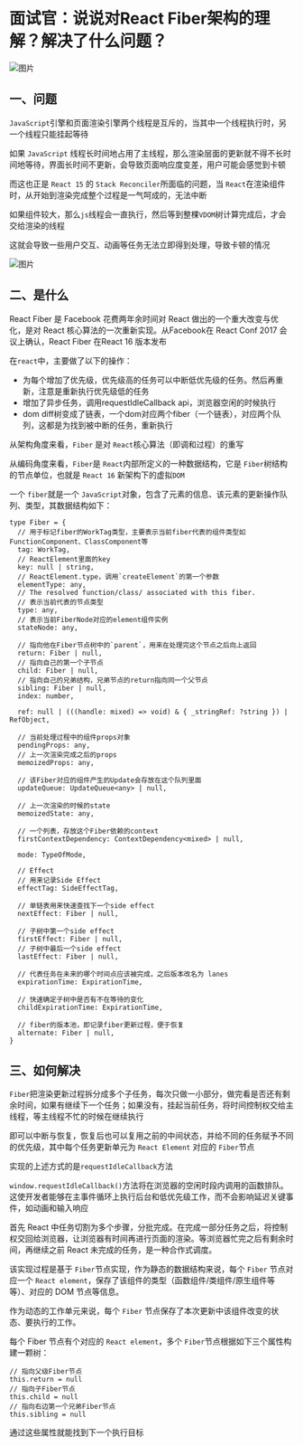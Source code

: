 # 面试官：说说对React Fiber架构的理解？解决了什么问题？

![图片](https://cdn.jsdelivr.net/gh/IceRain-mvc/cdn/img/640-20210928210405533)

## 一、问题

`JavaScript`引擎和页面渲染引擎两个线程是互斥的，当其中一个线程执行时，另一个线程只能挂起等待

如果 `JavaScript` 线程长时间地占用了主线程，那么渲染层面的更新就不得不长时间地等待，界面长时间不更新，会导致页面响应度变差，用户可能会感觉到卡顿

而这也正是 `React 15` 的 `Stack Reconciler`所面临的问题，当 `React`在渲染组件时，从开始到渲染完成整个过程是一气呵成的，无法中断

如果组件较大，那么`js`线程会一直执行，然后等到整棵`VDOM`树计算完成后，才会交给渲染的线程

这就会导致一些用户交互、动画等任务无法立即得到处理，导致卡顿的情况

![图片](https://cdn.jsdelivr.net/gh/IceRain-mvc/cdn/img/640-20210928210410648)

## 二、是什么

React Fiber 是 Facebook 花费两年余时间对 React 做出的一个重大改变与优化，是对 React 核心算法的一次重新实现。从Facebook在 React Conf 2017 会议上确认，React Fiber 在React 16 版本发布

在`react`中，主要做了以下的操作：

- 为每个增加了优先级，优先级高的任务可以中断低优先级的任务。然后再重新，注意是重新执行优先级低的任务
- 增加了异步任务，调用requestIdleCallback api，浏览器空闲的时候执行
- dom diff树变成了链表，一个dom对应两个fiber（一个链表），对应两个队列，这都是为找到被中断的任务，重新执行

从架构角度来看，`Fiber` 是对 `React`核心算法（即调和过程）的重写

从编码角度来看，`Fiber`是 `React`内部所定义的一种数据结构，它是 `Fiber`树结构的节点单位，也就是 `React 16` 新架构下的虚拟`DOM`

一个 `fiber`就是一个 `JavaScript`对象，包含了元素的信息、该元素的更新操作队列、类型，其数据结构如下：

```tsx
type Fiber = {
  // 用于标记fiber的WorkTag类型，主要表示当前fiber代表的组件类型如FunctionComponent、ClassComponent等
  tag: WorkTag,
  // ReactElement里面的key
  key: null | string,
  // ReactElement.type，调用`createElement`的第一个参数
  elementType: any,
  // The resolved function/class/ associated with this fiber.
  // 表示当前代表的节点类型
  type: any,
  // 表示当前FiberNode对应的element组件实例
  stateNode: any,

  // 指向他在Fiber节点树中的`parent`，用来在处理完这个节点之后向上返回
  return: Fiber | null,
  // 指向自己的第一个子节点
  child: Fiber | null,
  // 指向自己的兄弟结构，兄弟节点的return指向同一个父节点
  sibling: Fiber | null,
  index: number,

  ref: null | (((handle: mixed) => void) & { _stringRef: ?string }) | RefObject,

  // 当前处理过程中的组件props对象
  pendingProps: any,
  // 上一次渲染完成之后的props
  memoizedProps: any,

  // 该Fiber对应的组件产生的Update会存放在这个队列里面
  updateQueue: UpdateQueue<any> | null,

  // 上一次渲染的时候的state
  memoizedState: any,

  // 一个列表，存放这个Fiber依赖的context
  firstContextDependency: ContextDependency<mixed> | null,

  mode: TypeOfMode,

  // Effect
  // 用来记录Side Effect
  effectTag: SideEffectTag,

  // 单链表用来快速查找下一个side effect
  nextEffect: Fiber | null,

  // 子树中第一个side effect
  firstEffect: Fiber | null,
  // 子树中最后一个side effect
  lastEffect: Fiber | null,

  // 代表任务在未来的哪个时间点应该被完成，之后版本改名为 lanes
  expirationTime: ExpirationTime,

  // 快速确定子树中是否有不在等待的变化
  childExpirationTime: ExpirationTime,

  // fiber的版本池，即记录fiber更新过程，便于恢复
  alternate: Fiber | null,
}
```

## 三、如何解决

`Fiber`把渲染更新过程拆分成多个子任务，每次只做一小部分，做完看是否还有剩余时间，如果有继续下一个任务；如果没有，挂起当前任务，将时间控制权交给主线程，等主线程不忙的时候在继续执行

即可以中断与恢复，恢复后也可以复用之前的中间状态，并给不同的任务赋予不同的优先级，其中每个任务更新单元为 `React Element` 对应的 `Fiber`节点

实现的上述方式的是`requestIdleCallback`方法

`window.requestIdleCallback()`方法将在浏览器的空闲时段内调用的函数排队。这使开发者能够在主事件循环上执行后台和低优先级工作，而不会影响延迟关键事件，如动画和输入响应

首先 React 中任务切割为多个步骤，分批完成。在完成一部分任务之后，将控制权交回给浏览器，让浏览器有时间再进行页面的渲染。等浏览器忙完之后有剩余时间，再继续之前 React 未完成的任务，是一种合作式调度。

该实现过程是基于 `Fiber`节点实现，作为静态的数据结构来说，每个 `Fiber` 节点对应一个 `React element`，保存了该组件的类型（函数组件/类组件/原生组件等等）、对应的 DOM 节点等信息。

作为动态的工作单元来说，每个 `Fiber` 节点保存了本次更新中该组件改变的状态、要执行的工作。

每个 Fiber 节点有个对应的 `React element`，多个 `Fiber`节点根据如下三个属性构建一颗树：

```tsx
// 指向父级Fiber节点
this.return = null
// 指向子Fiber节点
this.child = null
// 指向右边第一个兄弟Fiber节点
this.sibling = null
```

通过这些属性就能找到下一个执行目标